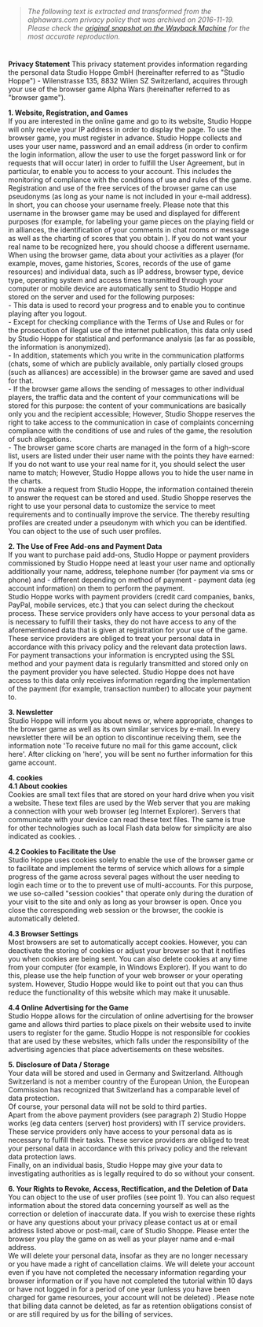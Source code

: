 > *The following text is extracted and transformed from the alphawars.com privacy policy that was archived on 2016-11-19. Please check the [original snapshot on the Wayback Machine](https://web.archive.org/web/20161119061839id_/http%3A//uk.alphawars.com/privacy) for the most accurate reproduction.*

# 

**Privacy Statement** This privacy statement provides information regarding the personal data Studio Hoppe GmbH (hereinafter referred to as "Studio Hoppe") - Wilenstrasse 135, 8832 Wilen SZ Switzerland, acquires through your use of the browser game Alpha Wars (hereinafter referred to as "browser game"). 

**1\. Website, Registration, and Games**  
If you are interested in the online game and go to its website, Studio Hoppe will only receive your IP address in order to display the page. To use the browser game, you must register in advance. Studio Hoppe collects and uses your user name, password and an email address (in order to confirm the login information, allow the user to use the forget password link or for requests that will occur later) in order to fulfill the User Agreement, but in particular, to enable you to access to your account. This includes the monitoring of compliance with the conditions of use and rules of the game. Registration and use of the free services of the browser game can use pseudonyms (as long as your name is not included in your e-mail address). In short, you can choose your username freely. Please note that this username in the browser game may be used and displayed for different purposes (for example, for labeling your game pieces on the playing field or in alliances, the identification of your comments in chat rooms or message as well as the charting of scores that you obtain ). If you do not want your real name to be recognized here, you should choose a different username.   
When using the browser game, data about your activities as a player (for example, moves, game histories, Scores, records of the use of game resources) and individual data, such as IP address, browser type, device type, operating system and access times transmitted through your computer or mobile device are automatically sent to Studio Hoppe and stored on the server and used for the following purposes:  
\- This data is used to record your progress and to enable you to continue playing after you logout.   
\- Except for checking compliance with the Terms of Use and Rules or for the prosecution of illegal use of the internet publication, this data only used by Studio Hoppe for statistical and performance analysis (as far as possible, the information is anonymized).   
\- In addition, statements which you write in the communication platforms (chats, some of which are publicly available, only partially closed groups (such as alliances) are accessible) in the browser game are saved and used for that.   
\- If the browser game allows the sending of messages to other individual players, the traffic data and the content of your communications will be stored for this purpose: the content of your communications are basically only you and the recipient accessible; However, Studio Shoppe reserves the right to take access to the communication in case of complaints concerning compliance with the conditions of use and rules of the game, the resolution of such allegations.   
\- The browser game score charts are managed in the form of a high-score list, users are listed under their user name with the points they have earned: If you do not want to use your real name for it, you should select the user name to match; However, Studio Hoppe allows you to hide the user name in the charts.   
If you make a request from Studio Hoppe, the information contained therein to answer the request can be stored and used. Studio Shoppe reserves the right to use your personal data to customize the service to meet requirements and to continually improve the service. The thereby resulting profiles are created under a pseudonym with which you can be identified. You can object to the use of such user profiles.

**2\. The Use of Free Add-ons and Payment Data**  
If you want to purchase paid add-ons, Studio Hoppe or payment providers commissioned by Studio Hoppe need at least your user name and optionally additionally your name, address, telephone number (for payment via sms or phone) and - different depending on method of payment - payment data (eg account information) on them to perform the payment.  
Studio Hoppe works with payment providers (credit card companies, banks, PayPal, mobile services, etc.) that you can select during the checkout process. These service providers only have access to your personal data as is necessary to fulfill their tasks, they do not have access to any of the aforementioned data that is given at registration for your use of the game. These service providers are obliged to treat your personal data in accordance with this privacy policy and the relevant data protection laws. For payment transactions your information is encrypted using the SSL method and your payment data is regularly transmitted and stored only on the payment provider you have selected. Studio Hoppe does not have access to this data only receives information regarding the implementation of the payment (for example, transaction number) to allocate your payment to. 

**3\. Newsletter**  
Studio Hoppe will inform you about news or, where appropriate, changes to the browser game as well as its own similar services by e-mail. In every newsletter there will be an option to discontinue receiving them, see the information note 'To receive future no mail for this game account, click here'. After clicking on 'here', you will be sent no further information for this game account. 

**4\. cookies**  
**4.1 About cookies**  
Cookies are small text files that are stored on your hard drive when you visit a website. These text files are used by the Web server that you are making a connection with your web browser (eg Internet Explorer). Servers that communicate with your device can read these text files. The same is true for other technologies such as local Flash data below for simplicity are also indicated as cookies. .

**4.2 Cookies to Facilitate the Use**  
Studio Hoppe uses cookies solely to enable the use of the browser game or to facilitate and implement the terms of service which allows for a simple progress of the game across several pages without the user needing to login each time or to the to prevent use of multi-accounts. For this purpose, we use so-called "session cookies" that operate only during the duration of your visit to the site and only as long as your browser is open. Once you close the corresponding web session or the browser, the cookie is automatically deleted. 

**4.3 Browser Settings**  
Most browsers are set to automatically accept cookies. However, you can deactivate the storing of cookies or adjust your browser so that it notifies you when cookies are being sent. You can also delete cookies at any time from your computer (for example, in Windows Explorer). If you want to do this, please use the help function of your web browser or your operating system. However, Studio Hoppe would like to point out that you can thus reduce the functionality of this website which may make it unusable.

**4.4 Online Advertising for the Game**  
Studio Hoppe allows for the circulation of online advertising for the browser game and allows third parties to place pixels on their website used to invite users to register for the game. Studio Hoppe is not responsible for cookies that are used by these websites, which falls under the responsibility of the advertising agencies that place advertisements on these websites.

**5\. Disclosure of Data / Storage**  
Your data will be stored and used in Germany and Switzerland. Although Switzerland is not a member country of the European Union, the European Commission has recognized that Switzerland has a comparable level of data protection.   
Of course, your personal data will not be sold to third parties.   
Apart from the above payment providers (see paragraph 2) Studio Hoppe works (eg data centers (server) host providers) with IT service providers. These service providers only have access to your personal data as is necessary to fulfill their tasks. These service providers are obliged to treat your personal data in accordance with this privacy policy and the relevant data protection laws.   
Finally, on an individual basis, Studio Hoppe may give your data to investigating authorities as is legally required to do so without your consent.

**6\. Your Rights to Revoke, Access, Rectification, and the Deletion of Data**  
You can object to the use of user profiles (see point 1). You can also request information about the stored data concerning yourself as well as the correction or deletion of inaccurate data. If you wish to exercise these rights or have any questions about your privacy please contact us at or email address listed above or post-mail, care of Studio Shoppe. Please enter the browser you play the game on as well as your player name and e-mail address.   
We will delete your personal data, insofar as they are no longer necessary or you have made a right of cancellation claims. We will delete your account even if you have not completed the necessary information regarding your browser information or if you have not completed the tutorial within 10 days or have not logged in for a period of one year (unless you have been charged for game resources, your account will not be deleted) . Please note that billing data cannot be deleted, as far as retention obligations consist of or are still required by us for the billing of services. 

